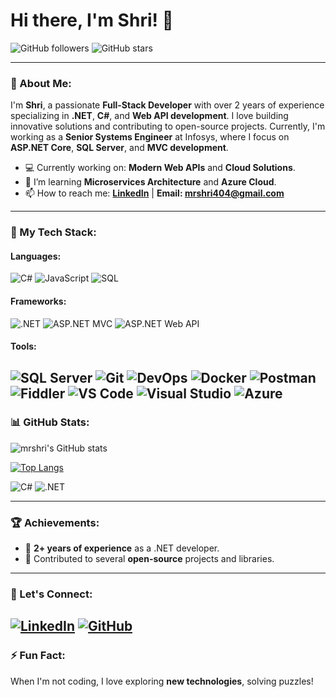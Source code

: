 # Hi there, I'm Shri! 👋

![GitHub followers](https://img.shields.io/github/followers/mrshri?style=social)
![GitHub stars](https://img.shields.io/github/stars/mrshri?style=social)


---

### 🌟 About Me:

I'm **Shri**, a passionate **Full-Stack Developer** with over 2 years of experience specializing in **.NET**, **C#**, and **Web API development**. 
I love building innovative solutions and contributing to open-source projects. 
Currently, I'm working as a **Senior Systems Engineer** at Infosys, where I focus on **ASP.NET Core**, **SQL Server**, and **MVC development**.

- 💻 Currently working on: **Modern Web APIs** and **Cloud Solutions**.
- 🌱 I’m learning **Microservices Architecture** and **Azure Cloud**.
- 📫 How to reach me: **[LinkedIn](https://linkedin.com/in/shrinivas3)** | **Email: mrshri404@gmail.com**

---

### 🚀 My Tech Stack:

#### Languages:
![C#](https://img.shields.io/badge/C%23-239120?style=for-the-badge&logo=c-sharp&logoColor=white)
![JavaScript](https://img.shields.io/badge/JavaScript-F7DF1E?style=for-the-badge&logo=javascript&logoColor=black)
![SQL](https://img.shields.io/badge/SQL-003B57?style=for-the-badge&logo=microsoft-sql-server&logoColor=white)

#### Frameworks:
![.NET](https://img.shields.io/badge/.NET-512BD4?style=for-the-badge&logo=dotnet&logoColor=white)
![ASP.NET MVC](https://img.shields.io/badge/ASP.NET%20MVC-5C2D91?style=for-the-badge&logo=dotnet&logoColor=white)
![ASP.NET Web API](https://img.shields.io/badge/ASP.NET%20Web%20API-5C2D91?style=for-the-badge&logo=dotnet&logoColor=white)

#### Tools:
![SQL Server](https://img.shields.io/badge/SQL%20Server-CC2927?style=for-the-badge&logo=microsoft-sql-server&logoColor=white)
![Git](https://img.shields.io/badge/Git-F05032?style=for-the-badge&logo=git&logoColor=white)
![DevOps](https://img.shields.io/badge/DevOps-0078D4?style=for-the-badge&logo=microsoft-azure&logoColor=white)
![Docker](https://img.shields.io/badge/Docker-2496ED?style=for-the-badge&logo=docker&logoColor=white)
![Postman](https://img.shields.io/badge/Postman-FF6C37?style=for-the-badge&logo=postman&logoColor=white)
![Fiddler](https://img.shields.io/badge/Fiddler-2E7D32?style=for-the-badge&logo=fiddler&logoColor=white)
![VS Code](https://img.shields.io/badge/VS%20Code-007ACC?style=for-the-badge&logo=visual-studio-code&logoColor=white)
![Visual Studio](https://img.shields.io/badge/VS-5C2D91?style=for-the-badge&logo=visual-studio&logoColor=white)
![Azure](https://img.shields.io/badge/Azure-0078D4?style=for-the-badge&logo=microsoft-azure&logoColor=white)
---
### 📊 GitHub Stats:

![mrshri's GitHub stats](https://github-readme-stats.vercel.app/api?username=mrshri&show_icons=true&theme=radical)

[![Top Langs](https://github-readme-stats.vercel.app/api/top-langs/?username=mrshri&layout=compact&theme=radical&langs_count=6&hide=c%2B%2B,html,css)](https://github.com/anuraghazra/github-readme-stats)

![C#](https://img.shields.io/badge/C%23-239120?style=for-the-badge&logo=c-sharp&logoColor=white)
![.NET](https://img.shields.io/badge/.NET-512BD4?style=for-the-badge&logo=dotnet&logoColor=white)

---
### 🏆 Achievements:
- 🎉 **2+ years of experience** as a .NET developer.
- 🔧 Contributed to several **open-source** projects and libraries.
---

### 💬 Let's Connect:

[![LinkedIn](https://img.shields.io/badge/LinkedIn-%230077B5.svg?style=for-the-badge&logo=linkedin&logoColor=white)](https://linkedin.com/in/shrinivas3)
[![GitHub](https://img.shields.io/badge/GitHub-%2312100E.svg?style=for-the-badge&logo=github&logoColor=white)](https://github.com/mrshri)
---

### ⚡ Fun Fact:
When I'm not coding, I love exploring **new technologies**, solving puzzles!

<!---
shri is a ✨ special ✨ repository because its `README.md` (this file) appears on your GitHub profile.
You can click the Preview link to take a look at your changes.
--->
